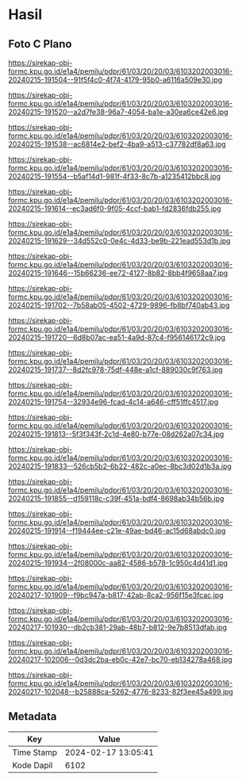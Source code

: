 # Hasil

## Foto C Plano

https://sirekap-obj-formc.kpu.go.id/e1a4/pemilu/pdpr/61/03/20/20/03/6103202003016-20240215-191504--91f5f4c0-4f74-4179-95b0-a6116a509e30.jpg

https://sirekap-obj-formc.kpu.go.id/e1a4/pemilu/pdpr/61/03/20/20/03/6103202003016-20240215-191520--a2d7fe38-96a7-4054-ba1e-a30ea6ce42e6.jpg

https://sirekap-obj-formc.kpu.go.id/e1a4/pemilu/pdpr/61/03/20/20/03/6103202003016-20240215-191538--ac6814e2-bef2-4ba9-a513-c37782df8a63.jpg

https://sirekap-obj-formc.kpu.go.id/e1a4/pemilu/pdpr/61/03/20/20/03/6103202003016-20240215-191554--b5af14d1-981f-4f33-8c7b-a1235412bbc8.jpg

https://sirekap-obj-formc.kpu.go.id/e1a4/pemilu/pdpr/61/03/20/20/03/6103202003016-20240215-191614--ec3ad6f0-9f05-4ccf-bab1-fd2836fdb255.jpg

https://sirekap-obj-formc.kpu.go.id/e1a4/pemilu/pdpr/61/03/20/20/03/6103202003016-20240215-191629--34d552c0-0e4c-4d33-be9b-221ead553d1b.jpg

https://sirekap-obj-formc.kpu.go.id/e1a4/pemilu/pdpr/61/03/20/20/03/6103202003016-20240215-191646--15b66236-ee72-4127-8b82-8bb4f9658aa7.jpg

https://sirekap-obj-formc.kpu.go.id/e1a4/pemilu/pdpr/61/03/20/20/03/6103202003016-20240215-191702--7b58ab05-4502-4729-9896-fb8bf740ab43.jpg

https://sirekap-obj-formc.kpu.go.id/e1a4/pemilu/pdpr/61/03/20/20/03/6103202003016-20240215-191720--6d8b07ac-ea51-4a9d-87c4-f956146172c9.jpg

https://sirekap-obj-formc.kpu.go.id/e1a4/pemilu/pdpr/61/03/20/20/03/6103202003016-20240215-191737--8d2fc978-75df-448e-a1cf-889030c9f763.jpg

https://sirekap-obj-formc.kpu.go.id/e1a4/pemilu/pdpr/61/03/20/20/03/6103202003016-20240215-191754--32934e96-fcad-4c14-a646-cff51ffc4517.jpg

https://sirekap-obj-formc.kpu.go.id/e1a4/pemilu/pdpr/61/03/20/20/03/6103202003016-20240215-191813--5f3f343f-2c1d-4e80-b77e-08d262a07c34.jpg

https://sirekap-obj-formc.kpu.go.id/e1a4/pemilu/pdpr/61/03/20/20/03/6103202003016-20240215-191833--526cb5b2-6b22-482c-a0ec-8bc3d02d1b3a.jpg

https://sirekap-obj-formc.kpu.go.id/e1a4/pemilu/pdpr/61/03/20/20/03/6103202003016-20240215-191855--d159118c-c39f-451a-bdf4-8698ab34b56b.jpg

https://sirekap-obj-formc.kpu.go.id/e1a4/pemilu/pdpr/61/03/20/20/03/6103202003016-20240215-191914--f19444ee-c21e-49ae-bd46-ac15d68abdc0.jpg

https://sirekap-obj-formc.kpu.go.id/e1a4/pemilu/pdpr/61/03/20/20/03/6103202003016-20240215-191934--2f08000c-aa82-4586-b578-1c950c4d41d1.jpg

https://sirekap-obj-formc.kpu.go.id/e1a4/pemilu/pdpr/61/03/20/20/03/6103202003016-20240217-101909--f9bc947a-b817-42ab-8ca2-956f15e3fcac.jpg

https://sirekap-obj-formc.kpu.go.id/e1a4/pemilu/pdpr/61/03/20/20/03/6103202003016-20240217-101930--db2cb381-29ab-48b7-b812-9e7b8513dfab.jpg

https://sirekap-obj-formc.kpu.go.id/e1a4/pemilu/pdpr/61/03/20/20/03/6103202003016-20240217-102006--0d3dc2ba-eb0c-42e7-bc70-eb134278a468.jpg

https://sirekap-obj-formc.kpu.go.id/e1a4/pemilu/pdpr/61/03/20/20/03/6103202003016-20240217-102048--b25888ca-5262-4776-8233-82f3ee45a499.jpg


## Metadata

| Key        | Value               |
| ---------- | ------------------- |
| Time Stamp | 2024-02-17 13:05:41 |
| Kode Dapil | 6102                |



